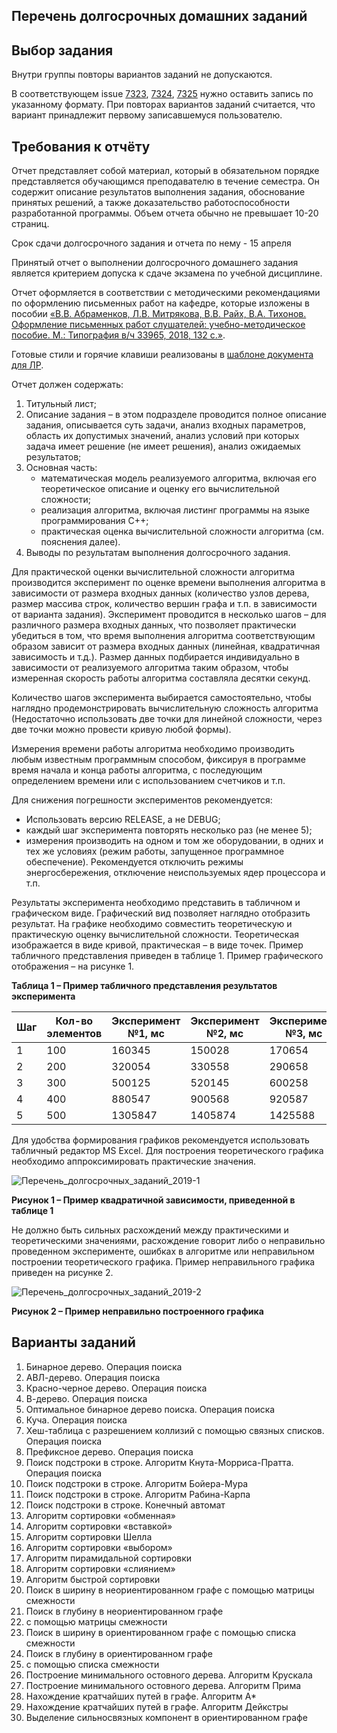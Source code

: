 ## Перечень долгосрочных домашних заданий

## Выбор задания

Внутри группы повторы вариантов заданий не допускаются.

В соответствующем issue [7323](http://gitlabnto/anetto/timp/issues/5), [7324](http://gitlabnto/anetto/timp/issues/4), [7325](http://gitlabnto/anetto/timp/issues/6) нужно оставить запись по указанному формату. При повторах вариантов заданий считается, что вариант принадлежит первому записавшемуся пользователю.

## Требования к отчёту

Отчет представляет собой материал, который в обязательном порядке представляется обучающимся преподавателю в течение семестра. Он содержит описание результатов выполнения задания, обоснование принятых решений, а также доказательство работоспособности разработанной программы. Объем отчета обычно не превышает 10-20 страниц.

Срок сдачи долгосрочного задания и отчета по нему - 15 апреля

Принятый отчет о выполнении долгосрочного домашнего задания является критерием допуска к сдаче экзамена по учебной дисциплине.

Отчет оформляется в соответствии с методическими рекомендациями по оформлению письменных работ на кафедре, которые изложены в пособии [«В.В. Абраменков, Л.В. Митрякова, В.В. Райх, В.А. Тихонов. Оформление письменных работ слушателей: учебно-методическое пособие. М.: Типография в/ч 33965, 2018, 132 с.»](/uploads/bd9aa14286a0ef80dd48a554b777ffe3/Оформление_письменных_работ-2018_3.pdf).


Готовые стили и горячие клавиши реализованы в [шаблоне документа для ЛР](http://gitlabnto/anetto/wiki/wikis/%D1%88%D0%B0%D0%B1%D0%BB%D0%BE%D0%BD-%D0%B4%D0%BE%D0%BA%D1%83%D0%BC%D0%B5%D0%BD%D1%82%D0%BE%D0%B2).

Отчет должен содержать:
1.	Титульный лист;
1.	Описание задания – в этом подразделе проводится полное описание задания,  описывается суть задачи, анализ входных параметров, область их допустимых значений, анализ условий при которых задача имеет решение (не имеет решения), анализ ожидаемых результатов;
1.	Основная часть:
    -	математическая модель реализуемого алгоритма, включая его теоретическое описание и оценку его вычислительной сложности;
    -	реализация алгоритма, включая листинг программы на языке программирования С++;
    -	практическая оценка вычислительной сложности алгоритма (см. пояснения далее).
1.	Выводы по результатам выполнения долгосрочного задания.

Для практической оценки вычислительной сложности алгоритма производится эксперимент по оценке времени выполнения алгоритма в зависимости от размера входных данных (количество узлов дерева, размер массива строк, количество вершин графа и т.п. в зависимости от варианта задания). Эксперимент проводится в несколько шагов – для различного размера входных данных, что позволяет практически убедиться в том, что время выполнения алгоритма соответствующим образом зависит от размера входных данных (линейная, квадратичная зависимость и т.д.). Размер данных подбирается индивидуально в зависимости от реализуемого алгоритма таким образом, чтобы измеренная скорость работы алгоритма составляла десятки секунд.

Количество шагов эксперимента выбирается самостоятельно, чтобы наглядно продемонстрировать вычислительную сложность алгоритма (Недостаточно использовать две точки для линейной сложности, через две точки можно провести кривую любой формы).

Измерения времени работы алгоритма необходимо производить любым известным программным способом, фиксируя в программе время начала и конца работы алгоритма, с последующим определением времени или с использованием счетчиков и т.п.

Для снижения погрешности экспериментов рекомендуется:
 *	Использовать версию RELEASE, а не DEBUG;
 *	каждый шаг эксперимента повторять несколько раз (не менее 5);
 *	измерения производить на одном и том же оборудовании, в одних и тех же условиях (режим работы, запущенное программное обеспечение). Рекомендуется отключить режимы энергосбережения, отключение неиспользуемых ядер процессора и т.п.

Результаты эксперимента необходимо представить в табличном и графическом виде. Графический вид позволяет наглядно отобразить результат. На графике необходимо совместить теоретическую и практическую оценку вычислительной сложности. Теоретическая изображается в виде кривой, практическая – в виде точек. Пример табличного представления приведен в таблице 1. Пример графического отображения – на рисунке 1.

**Таблица 1 – Пример табличного представления результатов эксперимента**


| Шаг | Кол-во элементов | Эксперимент №1, мс | Эксперимент №2, мс | Эксперимент №3, мс | Эксперимент №4, мс | Эксперимент №5, мс |
| --- | ---------------- | ------------------ | ------------------ | ------------------ | ------------------ | ------------------ |
| 1 | 100	| 160345	| 150028	| 170654	| 140253	| 180254 | 
| 2 | 200	| 320054	| 330558	| 290658	| 340587	| 280564 | 
| 3 | 300	| 500125	| 520145	| 600258	| 550658	| 580547 | 
| 4 | 400	| 880547	| 900568	| 920587	| 911111	| 930258 | 
| 5 | 500	| 1305847	| 1405874	| 1425588	| 1350258	| 1385473 | 


Для удобства формирования графиков рекомендуется использовать табличный редактор MS Excel. Для построения теоретического графика необходимо аппроксимировать практические значения.

![Перечень_долгосрочных_заданий_2019-1](/uploads/f8fad588ee01402280f8b7645f62f0f1/Перечень_долгосрочных_заданий_2019-1.png)

**Рисунок 1 – Пример квадратичной зависимости, приведенной в таблице 1**

Не должно быть сильных расхождений между практическими и теоретическими значениями, расхождение говорит либо о неправильно проведенном эксперименте, ошибках в алгоритме или неправильном построении теоретического графика. Пример неправильного графика приведен на рисунке 2.

![Перечень_долгосрочных_заданий_2019-2](/uploads/97138a2ee388a78c5b5b411f52a19bde/Перечень_долгосрочных_заданий_2019-2.png)

**Рисунок 2 – Пример неправильно построенного графика**

## Варианты заданий

1. Бинарное дерево. Операция поиска
1. АВЛ-дерево. Операция поиска
1. Красно-черное дерево. Операция поиска
1. В-дерево. Операция поиска
1. Оптимальное бинарное дерево поиска. Операция поиска
1. Куча. Операция поиска
1. Хеш-таблица с разрешением коллизий с помощью связных списков. Операция поиска
1. Префиксное дерево. Операция поиска
1. Поиск подстроки в строке. Алгоритм Кнута-Морриса-Пратта. Операция поиска
1. Поиск подстроки в строке. Алгоритм Бойера-Мура
1. Поиск подстроки в строке. Алгоритм Рабина-Карпа
1. Поиск подстроки в строке. Конечный автомат
1. Алгоритм сортировки «обменная»
1. Алгоритм сортировки «вставкой»
1. Алгоритм сортировки Шелла
1. Алгоритм сортировки «выбором»
1. Алгоритм пирамидальной сортировки
1. Алгоритм сортировки «слиянием»
1. Алгоритм быстрой сортировки
1. Поиск в ширину в неориентированном графе с помощью матрицы смежности
1. Поиск в глубину в неориентированном графе
1. с помощью матрицы смежности
1. Поиск в ширину в ориентированном графе с помощью списка смежности
1. Поиск в глубину в ориентированном графе
1. с помощью списка смежности
1. Построение минимального остовного дерева. Алгоритм Крускала
1. Построение минимального остовного дерева. Алгоритм Прима
1. Нахождение кратчайших путей в графе. Алгоритм А*
1. Нахождение кратчайших путей в графе. Алгоритм Дейкстры
1. Выделение сильносвязных компонент в ориентированном графе
